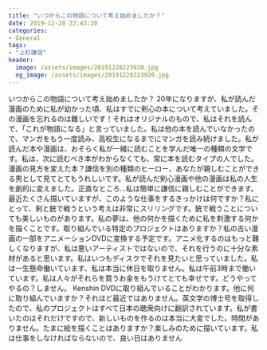 ```yaml
---
title: "いつからこの物語について考え始めましたか？"
date: 2019-12-28 22:43:20
categories:
- General
tags:
- "上杉謙信"
header:
  image: /assets/images/20191228223920.jpg
  og_image: /assets/images/20191228223920.jpg
---
```


いつからこの物語について考え始めましたか？ 20年になりますが、私が読んだ漫画のために私が幼かった頃、私はすでに剣心の本について考えていました。その漫画を忘れるのは難しいです！それはオリジナルのもので、私はそれを読んで、「これが物語になる」と言っていました。私は他の本を読んでいなかったので、マンガをもう一度読み、高校生になるまでにマンガを読み続けました。私が読んだ本や漫画は、おそらく私が一緒に読むことを学んだ唯一の種類の文学です。私は、次に読むべき本がわからなくても、常に本を読むタイプの人でした。漫画の見方を変えた本？謙信を別の種類のヒーロー、あなたが親しむことができる男として見てとてもうれしいです。私が読んだ剣心漫画や他の漫画は私の人生を劇的に変えました。正直なところ...私は簡単に謙信に親しむことができます。最近たくさん描いていますが、このような仕事をするきっかけは何ですか？私にとって、剣と銃で戦うという考えは非常にスリリングです。銃で戦うことについても美しいものがあります。私の夢は、他の何かを描くために私を刺激する何かを描くことです。取り組んでいる特定のプロジェクトはありますか？私の古い漫画の一部をアニメーションDVDに変換する予定です。アニメ化するのはもっと難しくなりますが、私は悪いアーティストではないので、それを行うのに十分な素材があると思います。私はいつもディスクでそれを見たいと思っていました。私は一生懸命働いています、私は本当に休日を取りません。私は午前3時まで働いています。私は人々がそれらを買うお金をもうけてとても幸せです。どうやってやるの？しません。 Kenshin DVDに取り組んでいることがわかります。他に何に取り組んでいますか？それほど最近ではありません。英文学の博士号を取得したので、私のプロジェクトはすべて日本の聴衆向けに翻訳されています。私が書いたのはそれだけですので、新しいものを作るのは本当に大変でした。時間がありません。たまに絵を描くことはありますか？楽しみのために描いています。私は仕事をしなければならないので、良い日はありません
